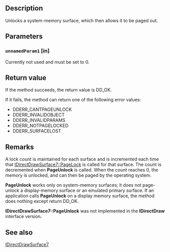 ## Description

Unlocks a system-memory surface, which then allows it to be paged out.

## Parameters

### `unnamedParam1` [in]

Currently not used and must be set to 0.

## Return value

If the method succeeds, the return value is DD_OK.

If it fails, the method can return one of the following error values:

* DDERR_CANTPAGEUNLOCK
* DDERR_INVALIDOBJECT
* DDERR_INVALIDPARAMS
* DDERR_NOTPAGELOCKED
* DDERR_SURFACELOST

## Remarks

A lock count is maintained for each surface and is incremented each time that [IDirectDrawSurface7::PageLock](https://learn.microsoft.com/windows/desktop/api/ddraw/nf-ddraw-idirectdrawsurface7-pagelock) is called for that surface. The count is decremented when **PageUnlock** is called. When the count reaches 0, the memory is unlocked, and can then be paged by the operating system.

**PageUnlock** works only on system-memory surfaces; it does not page-unlock a display-memory surface or an emulated primary surface. If an application calls **PageUnlock** on a display memory surface, the method does nothing except return DD_OK.

**IDirectDrawSurface7::PageUnlock** was not implemented in the **IDirectDraw** interface version.

## See also

[IDirectDrawSurface7](https://learn.microsoft.com/windows/desktop/api/ddraw/nn-ddraw-idirectdrawsurface7)